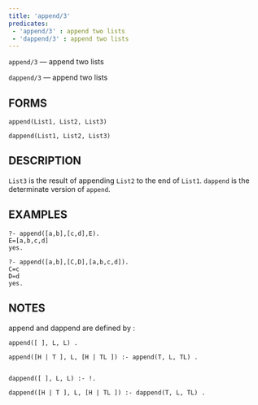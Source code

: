 ```yaml
---
title: 'append/3'
predicates:
 - 'append/3' : append two lists
 - 'dappend/3' : append two lists
---
```

`append/3` — append two lists

`dappend/3` — append two lists


## FORMS

```
append(List1, List2, List3)

dappend(List1, List2, List3)
```


## DESCRIPTION

`List3` is the result of appending `List2` to the end of `List1`. `dappend` is the determinate version of `append`.


## EXAMPLES

```
?- append([a,b],[c,d],E).
E=[a,b,c,d]
yes.
```

```
?- append([a,b],[C,D],[a,b,c,d]).
C=c
D=d
yes.
```


## NOTES

append and dappend are defined by :

```
append([ ], L, L) .

append([H | T ], L, [H | TL ]) :- append(T, L, TL) .


dappend([ ], L, L) :- !.

dappend([H | T ], L, [H | TL ]) :- dappend(T, L, TL) .
```

